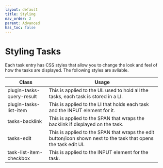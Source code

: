 ```yaml
---
layout: default
title: Styling
nav_order: 2
parent: Advanced
has_toc: false
---
```


# Styling Tasks

Each task entry has CSS styles that allow you to change the look and feel of how the tasks are displayed. The 
following styles are avliable. 

| Class                    | Usage                                                                                                          |
| ------------------------ | -------------------------------------------------------------------------------------------------------------- |
| plugin-tasks-query-result| This is applied to the UL used to hold all the tasks, each task is stored in a LI.                             |
| plugin-tasks-list-item   | This is applied to the LI that holds each task and the INPUT element for it.                                   |
| tasks-backlink           | This is applied to the SPAN that wraps the backlink if displayed on the task.                                  |
| tasks-edit               | This is applied to the SPAN that wraps the edit button/icon shown next to the task that opens the task edit UI.|
| task-list-item-checkbox  | This is applied to the INPUT element for the task.                                                             |

